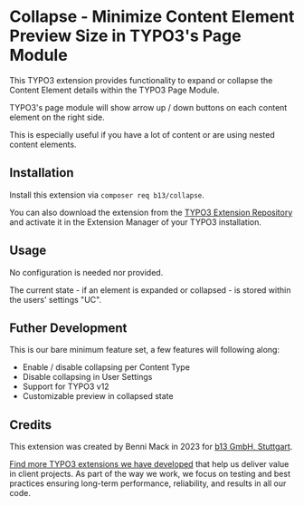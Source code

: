 # Collapse - Minimize Content Element Preview Size in TYPO3's Page Module

This TYPO3 extension provides functionality to expand or collapse the
Content Element details within the TYPO3 Page Module.

TYPO3's page module will show arrow up / down buttons on
each content element on the right side.

This is especially useful if you have a lot of content or are using nested
content elements.

## Installation

Install this extension via `composer req b13/collapse`.

You can also download the extension from the
[TYPO3 Extension Repository](https://extensions.typo3.org/extension/collapse/)
and activate it in the Extension Manager of your TYPO3 installation.

## Usage

No configuration is needed nor provided.

The current state - if an element is expanded or collapsed - is stored
within the users' settings "UC".

## Futher Development

This is our bare minimum feature set, a few features will following along:

* Enable / disable collapsing per Content Type
* Disable collapsing in User Settings
* Support for TYPO3 v12
* Customizable preview in collapsed state

## Credits

This extension was created by Benni Mack in 2023 for [b13 GmbH, Stuttgart](https://b13.com).

[Find more TYPO3 extensions we have developed](https://b13.com/useful-typo3-extensions-from-b13-to-you)
that help us deliver value in client projects. As part of the way we work,
we focus on testing and best practices ensuring long-term performance,
reliability, and results in all our code.
